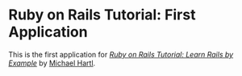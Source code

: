 
# Ruby on Rails Tutorial: First Application

This is the first application for
[*Ruby on Rails Tutorial: Learn Rails by Example*](http://railstutorial.org/) 
by [Michael Hartl](http://michaelhartl.com/).
